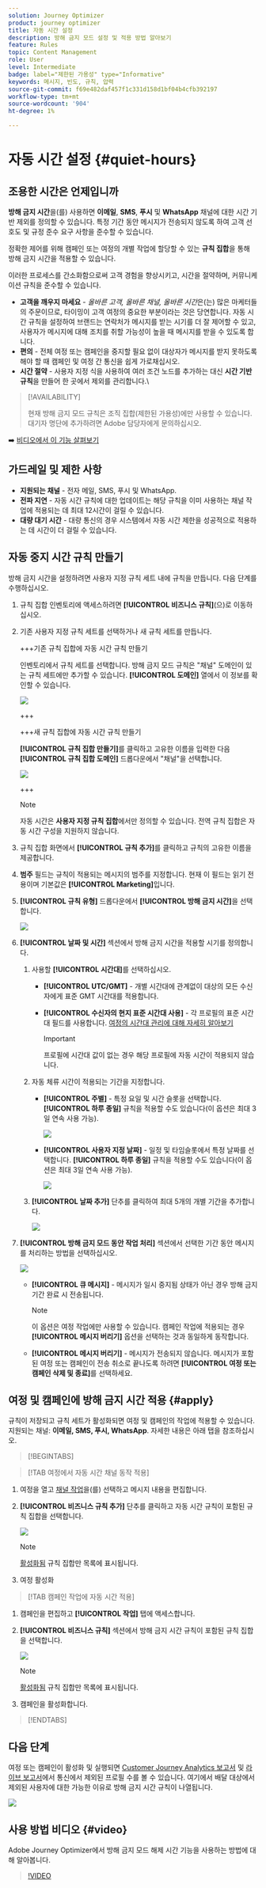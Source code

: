 ```yaml
---
solution: Journey Optimizer
product: journey optimizer
title: 자동 시간 설정
description: 방해 금지 모드 설정 및 적용 방법 알아보기
feature: Rules
topic: Content Management
role: User
level: Intermediate
badge: label="제한된 가용성" type="Informative"
keywords: 메시지, 빈도, 규칙, 압력
source-git-commit: f69e482daf457f1c331d158d1bf04b4cfb392197
workflow-type: tm+mt
source-wordcount: '904'
ht-degree: 1%

---
```



# 자동 시간 설정 {#quiet-hours}

## 조용한 시간은 언제입니까

**방해 금지 시간**&#x200B;을(를) 사용하면 **이메일**, **SMS**, **푸시** 및 **WhatsApp** 채널에 대한 시간 기반 제외를 정의할 수 있습니다. 특정 기간 동안 메시지가 전송되지 않도록 하여 고객 선호도 및 규정 준수 요구 사항을 준수할 수 있습니다.

정확한 제어를 위해 캠페인 또는 여정의 개별 작업에 할당할 수 있는 **규칙 집합**&#x200B;을 통해 방해 금지 시간을 적용할 수 있습니다.

이러한 프로세스를 간소화함으로써 고객 경험을 향상시키고, 시간을 절약하며, 커뮤니케이션 규칙을 준수할 수 있습니다.

* **고객을 깨우지 마세요** - *올바른 고객, 올바른 채널, 올바른 시간*&#x200B;은(는) 많은 마케터들의 주문이므로, 타이밍이 고객 여정의 중요한 부분이라는 것은 당연합니다. 자동 시간 규칙을 설정하여 브랜드는 연락처가 메시지를 받는 시기를 더 잘 제어할 수 있고, 사용자가 메시지에 대해 조치를 취할 가능성이 높을 때 메시지를 받을 수 있도록 합니다.
* **편의** - 전체 여정 또는 캠페인을 중지할 필요 없이 대상자가 메시지를 받지 못하도록 해야 할 때 캠페인 및 여정 간 통신을 쉽게 가로채십시오.
* **시간 절약** - 사용자 지정 식을 사용하여 여러 조건 노드를 추가하는 대신 **시간 기반 규칙**&#x200B;을 만들어 한 곳에서 제외를 관리합니다.\
  <!--* **Extra Safeguard** - Benefit from an extra safeguard in case audience criteria or time-window configurations were incorrectly set, ensuring individuals are still excluded when they should be.-->

>[!AVAILABILITY]
>
>현재 방해 금지 모드 규칙은 조직 집합(제한된 가용성)에만 사용할 수 있습니다. 대기자 명단에 추가하려면 Adobe 담당자에게 문의하십시오.


➡️ [비디오에서 이 기능 살펴보기](#video)

## 가드레일 및 제한 사항

* **지원되는 채널** - 전자 메일, SMS, 푸시 및 WhatsApp.
  <!--* **Custom actions** – For custom actions, only quiet hours rules are enforced. If a rule set also includes other rules (e.g., frequency capping), those rules are ignored.-->
* **전파 지연** - 자동 시간 규칙에 대한 업데이트는 해당 규칙을 이미 사용하는 채널 작업에 적용되는 데 최대 12시간이 걸릴 수 있습니다.
  <!--* **Pre-suppression window** – The system begins suppressing communications 30 minutes before quiet hours start, ensuring that no messages are delivered once the quiet period begins.-->
* **대량 대기 시간** - 대량 통신의 경우 시스템에서 자동 시간 제한을 성공적으로 적용하는 데 시간이 더 걸릴 수 있습니다.

## 자동 중지 시간 규칙 만들기

방해 금지 시간을 설정하려면 사용자 지정 규칙 세트 내에 규칙을 만듭니다. 다음 단계를 수행하십시오.

1. 규칙 집합 인벤토리에 액세스하려면 **[!UICONTROL 비즈니스 규칙]**(으)로 이동하십시오.

1. 기존 사용자 지정 규칙 세트를 선택하거나 새 규칙 세트를 만듭니다.

   +++기존 규칙 집합에 자동 시간 규칙 만들기

   인벤토리에서 규칙 세트를 선택합니다. 방해 금지 모드 규칙은 &quot;채널&quot; 도메인이 있는 규칙 세트에만 추가할 수 있습니다. **[!UICONTROL 도메인]** 열에서 이 정보를 확인할 수 있습니다.

   ![](assets/journey-capping-list.png)

   +++

   +++새 규칙 집합에 자동 시간 규칙 만들기

   **[!UICONTROL 규칙 집합 만들기]**&#x200B;를 클릭하고 고유한 이름을 입력한 다음 **[!UICONTROL 규칙 집합 도메인]** 드롭다운에서 &quot;채널&quot;을 선택합니다.

   ![](assets/rule-sets-create.png)

   +++

   >[!NOTE]
   >
   >자동 시간은 **사용자 지정 규칙 집합**&#x200B;에서만 정의할 수 있습니다. 전역 규칙 집합은 자동 시간 구성을 지원하지 않습니다.

1. 규칙 집합 화면에서 **[!UICONTROL 규칙 추가]**&#x200B;를 클릭하고 규칙의 고유한 이름을 제공합니다.

1. **범주** 필드는 규칙이 적용되는 메시지의 범주를 지정합니다. 현재 이 필드는 읽기 전용이며 기본값은 **[!UICONTROL Marketing]**&#x200B;입니다.

1. **[!UICONTROL 규칙 유형]** 드롭다운에서 **[!UICONTROL 방해 금지 시간]**&#x200B;을 선택합니다.

   ![](assets/quiet-hours-type.png)

1. **[!UICONTROL 날짜 및 시간]** 섹션에서 방해 금지 시간을 적용할 시기를 정의합니다.

   1. 사용할 **[!UICONTROL 시간대]**&#x200B;를 선택하십시오.

      * **[!UICONTROL UTC/GMT]** - 개별 시간대에 관계없이 대상의 모든 수신자에게 표준 GMT 시간대를 적용합니다.
      * **[!UICONTROL 수신자의 현지 표준 시간대 사용]** - 각 프로필의 표준 시간대 필드를 사용합니다. [여정의 시간대 관리에 대해 자세히 알아보기](../building-journeys/timezone-management.md#timezone-from-profiles)

        >[!IMPORTANT]
        >
        >프로필에 시간대 값이 없는 경우 해당 프로필에 자동 시간이 적용되지 않습니다.

   1. 자동 체류 시간이 적용되는 기간을 지정합니다.

      * **[!UICONTROL 주별]** - 특정 요일 및 시간 슬롯을 선택합니다. **[!UICONTROL 하루 종일]** 규칙을 적용할 수도 있습니다(이 옵션은 최대 3일 연속 사용 가능).

        ![](assets/quiet-hours-weekly.png)

      * **[!UICONTROL 사용자 지정 날짜]** - 일정 및 타임슬롯에서 특정 날짜를 선택합니다. **[!UICONTROL 하루 종일]** 규칙을 적용할 수도 있습니다(이 옵션은 최대 3일 연속 사용 가능).

        ![](assets/quiet-hours-custom.png)

   1. **[!UICONTROL 날짜 추가]** 단추를 클릭하여 최대 5개의 개별 기간을 추가합니다.

      ![](assets/quiet-hours-date.png)

1. **[!UICONTROL 방해 금지 모드 동안 작업 처리]** 섹션에서 선택한 기간 동안 메시지를 처리하는 방법을 선택하십시오.

   ![](assets/quiet-hours-queue.png)

   * **[!UICONTROL 큐 메시지]** - 메시지가 일시 중지됨 상태가 아닌 경우 방해 금지 기간 완료 시 전송됩니다.

     >[!NOTE]
     >
     >이 옵션은 여정 작업에만 사용할 수 있습니다. 캠페인 작업에 적용되는 경우 **[!UICONTROL 메시지 버리기]** 옵션을 선택하는 것과 동일하게 동작합니다.

   * **[!UICONTROL 메시지 버리기]** - 메시지가 전송되지 않습니다. 메시지가 포함된 여정 또는 캠페인이 전송 취소로 끝나도록 하려면 **[!UICONTROL 여정 또는 캠페인 삭제 및 종료]**&#x200B;를 선택하세요.

## 여정 및 캠페인에 방해 금지 시간 적용 {#apply}

규칙이 저장되고 규칙 세트가 활성화되면 여정 및 캠페인의 작업에 적용할 수 있습니다. 지원되는 채널: **이메일, SMS, 푸시, WhatsApp**. 자세한 내용은 아래 탭을 참조하십시오.

>[!BEGINTABS]

>[!TAB 여정에서 자동 시간 채널 동작 적용]

1. 여정을 열고 [채널 작업](../building-journeys/journeys-message.md)을(를) 선택하고 메시지 내용을 편집합니다.
1. **[!UICONTROL 비즈니스 규칙 추가]** 단추를 클릭하고 자동 시간 규칙이 포함된 규칙 집합을 선택합니다.

   ![](assets/quiet-hours-apply.png)

   >[!NOTE]
   >
   >[활성화됨](#activate-rule) 규칙 집합만 목록에 표시됩니다.

1. 여정 활성화

>[!TAB 캠페인 작업에 자동 시간 적용]

1. 캠페인을 편집하고 **[!UICONTROL 작업]** 탭에 액세스합니다.
1. **[!UICONTROL 비즈니스 규칙]** 섹션에서 방해 금지 시간 규칙이 포함된 규칙 집합을 선택합니다.

   ![](assets/quiet-hours-campaign.png)

   >[!NOTE]
   >
   >[활성화됨](#activate-rule) 규칙 집합만 목록에 표시됩니다.

1. 캠페인을 활성화합니다.

>[!ENDTABS]

## 다음 단계

여정 또는 캠페인이 활성화 및 실행되면 [Customer Journey Analytics 보고서](../reports/report-gs-cja.md) 및 [라이브 보고서](../reports/live-report.md)에서 통신에서 제외된 프로필 수를 볼 수 있습니다. 여기에서 배달 대상에서 제외된 사용자에 대한 가능한 이유로 방해 금지 시간 규칙이 나열됩니다.

![](assets/quiet-hours-report.png)





<!--

>[!TAB Apply Quiet hours to custom actions]

1. Open your journey and add or select a custom action in the canvas.

1. In the **[!UICONTROL Business rules]** section, select the rule set containing the Quiet hours rule.

   ![](assets/quiet-hours-custom-action.png)

   >[!NOTE]
   >
   >Only [activated](#activate-rule) rule sets display in the list.

1. Activate your journey.

-->


## 사용 방법 비디오 {#video}

Adobe Journey Optimizer에서 방해 금지 모드 해제 시간 기능을 사용하는 방법에 대해 알아봅니다.

>[!VIDEO](https://video.tv.adobe.com/v/3475859?captions=kor&quality=12)
